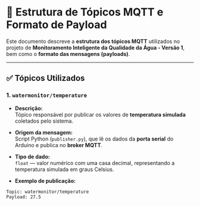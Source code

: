 # 📡 Estrutura de Tópicos MQTT e Formato de Payload

Este documento descreve a **estrutura dos tópicos MQTT** utilizados no projeto de **Monitoramento Inteligente da Qualidade da Água - Versão 1**, bem como o **formato das mensagens (payloads)**.

---

## ✅ Tópicos Utilizados

### 1. `watermonitor/temperature`

- **Descrição:**  
Tópico responsável por publicar os valores de **temperatura simulada** coletados pelo sistema.

- **Origem da mensagem:**  
Script Python (`publisher.py`), que lê os dados da **porta serial** do Arduino e publica no **broker MQTT**.

- **Tipo de dado:**  
`float` — valor numérico com uma casa decimal, representando a temperatura simulada em graus Celsius.

- **Exemplo de publicação:**

```plaintext
Topic: watermonitor/temperature
Payload: 27.5